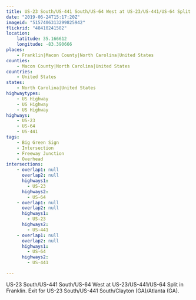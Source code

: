 ```yaml
---
title: US-23 South/US-441 South/US-64 West at US-23/US-441/US-64 Split
date: "2019-06-24T15:17:20Z"
imageid: "5157406313299825942"
flickrid: "48410241582"
location:
    latitude: 35.166612
    longitude: -83.390666
places:
    - Franklin|Macon County|North Carolina|United States
counties:
    - Macon County|North Carolina|United States
countries:
    - United States
states:
    - North Carolina|United States
highwaytypes:
    - US Highway
    - US Highway
    - US Highway
highways:
    - US-23
    - US-64
    - US-441
tags:
    - Big Green Sign
    - Intersection
    - Freeway Junction
    - Overhead
intersections:
    - overlap1: null
      overlap2: null
      highways1:
        - US-23
      highways2:
        - US-64
    - overlap1: null
      overlap2: null
      highways1:
        - US-23
      highways2:
        - US-441
    - overlap1: null
      overlap2: null
      highways1:
        - US-64
      highways2:
        - US-441

---
```

US-23 South/US-441 South/US-64 West at US-23/US-441/US-64 Split in Franklin.  Exit for US-23 South/US-441 South/Clayton (GA)/Atlanta (GA).